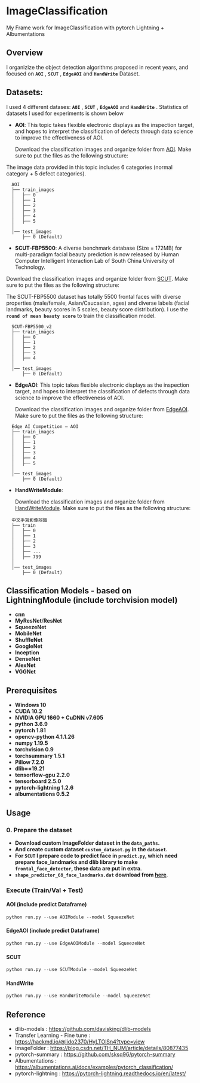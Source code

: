 # ImageClassification
My Frame work for ImageClassification with pytorch Lightning + Albumentations
## Overview
I organizize the object detection algorithms proposed in recent years, and focused on **`AOI`** , **`SCUT`** , **`EdgeAOI`** and **`HandWrite`** Dataset.


## Datasets:

I used 4 different datases: **`AOI`** , **`SCUT`** , **`EdgeAOI`** and **`HandWrite`** . Statistics of datasets I used for experiments is shown below

- **AOI**:
This topic takes flexible electronic displays as the inspection target, and hopes to interpret the classification of defects through data science to improve the effectiveness of AOI.

  Download the classification images and organize folder from [AOI](https://aidea-web.tw/topic/252eb73e-78d0-4024-8937-40ed20187fd8). Make sure to put the files as the following structure:
  
The image data provided in this topic includes 6 categories (normal category + 5 defect categories).

```
  AOI
  ├── train_images
  │   ├── 0
  │   ├── 1
  │   ├── 2  
  │   ├── 3 
  │   ├── 4 
  │   ├── 5 
  │     
  │── test_images
      ├── 0 (Default)
```
- **SCUT-FBP5500**:
A diverse benchmark database (Size = 172MB) for multi-paradigm facial beauty prediction is now released by Human Computer Intelligent Interaction Lab of South China University of Technology.

Download the classification images and organize folder from [SCUT](https://drive.google.com/open?id=1w0TorBfTIqbquQVd6k3h_77ypnrvfGwf). Make sure to put the files as the following structure:
  
The SCUT-FBP5500 dataset has totally 5500 frontal faces with diverse properties (male/female, Asian/Caucasian, ages) and diverse labels (facial landmarks, beauty scores in 5 scales, beauty score distribution).
I use the **`round of mean beauty score`** to train the classification model.

```
  SCUT-FBP5500_v2
  ├── train_images
  │   ├── 0
  │   ├── 1
  │   ├── 2  
  │   ├── 3 
  │   ├── 4 
  │     
  │── test_images
      ├── 0 (Default)
```

- **EdgeAOI**:
This topic takes flexible electronic displays as the inspection target, and hopes to interpret the classification of defects through data science to improve the effectiveness of AOI.

  Download the classification images and organize folder from [EdgeAOI](https://aidea-web.tw/topic/6354136b-3301-4306-aa5e-07fd07e1838a?focus=intro). Make sure to put the files as the following structure:
  
```
  Edge AI Competition – AOI
  ├── train_images
  │   ├── 0
  │   ├── 1
  │   ├── 2  
  │   ├── 3 
  │   ├── 4 
  │   ├── 5 
  │     
  │── test_images
      ├── 0 (Default)
```

- **HandWriteModule**:

  Download the classification images and organize folder from [HandWriteModule](https://tbrain.trendmicro.com.tw/Competitions/Details/14). Make sure to put the files as the following structure:
  
```
  中文手寫影像辨識
  ├── train
  │   ├── 0
  │   ├── 1
  │   ├── 2  
  │   ├── 3 
  │   ├── ... 
  │   ├── 799 
  │     
  │── test_images
      ├── 0 (Default)
```

## Classification Models - based on LightningModule (include torchvision model)
- **cnn**
- **MyResNet**/**ResNet**
- **SqueezeNet**
- **MobileNet**
- **ShuffleNet**
- **GoogleNet**
- **Inception**
- **DenseNet** 
- **AlexNet**  
- **VGGNet** 

## Prerequisites
* **Windows 10**
* **CUDA 10.2**
* **NVIDIA GPU 1660 + CuDNN v7.605**
* **python 3.6.9**
* **pytorch 1.81**
* **opencv-python 4.1.1.26**
* **numpy 1.19.5**
* **torchvision 0.9**
* **torchsummary 1.5.1**
* **Pillow 7.2.0**
* **dlib==19.21**
* **tensorflow-gpu 2.2.0**
* **tensorboard 2.5.0** 
* **pytorch-lightning 1.2.6**
* **albumentations 0.5.2**


## Usage
### 0. Prepare the dataset
* **Download custom ImageFolder dataset in the  `data_paths`.** 
* **And create custom dataset `custom_dataset.py` in the `dataset`.**
* **For `SCUT` I prepare code to predict face in `predict.py`, which need prepare face_landmarks and dlib library to make `frontal_face_detector`, these data are put in extra**.
* **`shape_predictor_68_face_landmarks.dat` download from [here](https://github.com/davisking/dlib-models/blob/master/shape_predictor_68_face_landmarks.dat.bz2)**.

### Execute (Train/Val + Test)
#### AOI (include predict Dataframe)
```python
python run.py --use AOIModule --model SqueezeNet
```
#### EdgeAOI (include predict Dataframe)
```python
python run.py --use EdgeAOIModule --model SqueezeNet
```
#### SCUT
```python
python run.py --use SCUTModule --model SqueezeNet
```
#### HandWrite
```python
python run.py --use HandWriteModule --model SqueezeNet
```

## Reference
- dlib-models : https://github.com/davisking/dlib-models
- Transfer Learning - Fine tune : https://hackmd.io/@lido2370/HyLTOlSn4?type=view
- ImageFolder : https://blog.csdn.net/TH_NUM/article/details/80877435
- pytorch-summary : https://github.com/sksq96/pytorch-summary
- Albumentations : https://albumentations.ai/docs/examples/pytorch_classification/
- pytorch-lightning : https://pytorch-lightning.readthedocs.io/en/latest/
